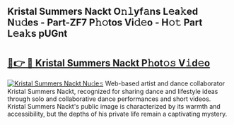 ## Kristal Summers Nackt O𝚗𝚕yf𝚊ns L𝚎a𝚔ed N𝚞𝚍es - Part-ZF7 P𝚑𝚘tos Vi𝚍𝚎o - H𝚘𝚝 Part L𝚎a𝚔s pUGnt

# <h2><a href="http://kf6boo.oniu.top/?m=Kristal+Summers+Nackt">🔗👉 🔴 Kristal Summers Nackt P𝚑ot𝚘𝚜 V𝚒d𝚎o</a></h2>

[![Kristal Summers Nackt Nu𝚍e𝚜](https://i.imgur.com/0qMVB7G.gif)](http://kf6boo.oniu.top/?m=Kristal+Summers+Nackt)
Web-based artist and dance collaborator Kristal Summers Nackt, recognized for sharing dance and lifestyle ideas through solo and collaborative dance performances and short videos. Kristal Summers Nackt's public image is characterized by its warmth and accessibility, but the depths of his private life remain a captivating mystery.  
